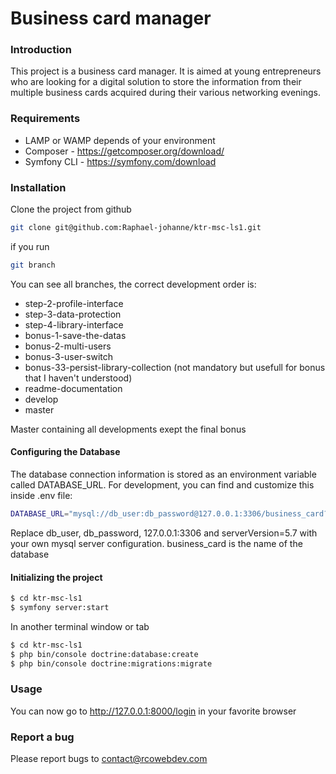 # Business card manager

### Introduction

This project is a business card manager. It is aimed at young entrepreneurs who are looking for a digital
solution to store the information from their multiple business cards acquired during their various networking
evenings.

### Requirements

- LAMP or WAMP depends of your environment
- Composer - https://getcomposer.org/download/
- Symfony CLI - https://symfony.com/download

### Installation

Clone the project from github

```sh
git clone git@github.com:Raphael-johanne/ktr-msc-ls1.git
```

if you run

```sh
git branch
```

You can see all branches, the correct development order is:

- step-2-profile-interface
- step-3-data-protection
- step-4-library-interface
- bonus-1-save-the-datas
- bonus-2-multi-users
- bonus-3-user-switch
- bonus-33-persist-library-collection (not mandatory but usefull for bonus that I haven't understood)
- readme-documentation
- develop
- master

Master containing all developments exept the final bonus

#### Configuring the Database

The database connection information is stored as an environment variable called DATABASE_URL. For development, you can find and customize this inside .env file:

```sh
DATABASE_URL="mysql://db_user:db_password@127.0.0.1:3306/business_card?serverVersion=5.7"
```

Replace db_user, db_password, 127.0.0.1:3306 and serverVersion=5.7 with your own mysql server configuration.
business_card is the name of the database

#### Initializing the project

```sh
$ cd ktr-msc-ls1
$ symfony server:start
```

In another terminal window or tab

```sh
$ cd ktr-msc-ls1
$ php bin/console doctrine:database:create
$ php bin/console doctrine:migrations:migrate
```

### Usage

You can now go to http://127.0.0.1:8000/login in your favorite browser

### Report a bug

Please report bugs to contact@rcowebdev.com
